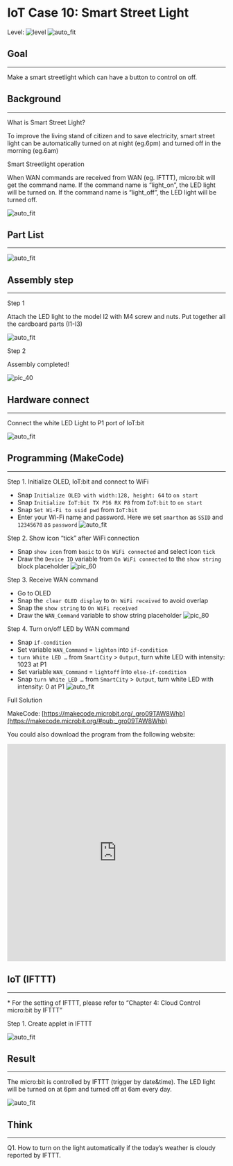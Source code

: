 # IoT Case 10: Smart Street Light

Level: ![level](images/level4.png)
![auto_fit](images/Case10/case-10.png)<P>

## Goal
<HR>

Make a smart streetlight which can have a button to control on off.<BR><P>

## Background
<HR>

<span id="subtitle">What is Smart Street Light?</span><BR><P>
To improve the living stand of citizen and to save electricity, smart street light can be automatically turned on at night (eg.6pm) and turned off in the morning (eg.6am) <BR><P>
<span id="subtitle">Smart Streetlight operation</span><BR><P>
When WAN commands are received from WAN (eg. IFTTT), micro:bit will get the command name. If the command name is “light_on”, the LED light will be turned on. If the command name is “light_off”, the LED light will be turned off.<BR><P>
![auto_fit](images/Case10/Concept-diagram-Case10.png)<P>

## Part List
<HR>

![auto_fit](images/Case10/Case10_parts.png)<P>

## Assembly step
<HR>

<span id="subtitle">Step 1</span><BR><P>
Attach the LED light to the model I2 with M4 screw and nuts. Put together all the cardboard parts (I1-I3)<BR><P>
![auto_fit](images/Case10/Case10_ass1.png)<P>

<span id="subtitle">Step 2</span><BR><P>
Assembly completed!<BR><P>
![pic_40](images/Case10/Case10_ass2.png)<P>


## Hardware connect
<HR>

Connect the white LED Light to P1 port of IoT:bit<BR><P>
![auto_fit](images/Case10/Case10_hardware.png)<P>

## Programming (MakeCode)
<HR>

<span id="subtitle">Step 1. Initialize OLED, IoT:bit and connect to WiFi</span><BR><P>
* Snap `Initialize OLED with width:128, height: 64` to `on start`
* Snap `Initialize IoT:bit TX P16 RX P8` from `IoT:bit` to `on start`
* Snap `Set Wi-Fi to ssid pwd` from `IoT:bit`
* Enter your Wi-Fi name and password. Here we set `smarthon` as `SSID` and `12345678` as `password`
![auto_fit](images/Case10/Case10_p1.png)<P>

<span id="subtitle">Step 2. Show icon “tick” after WiFi connection</span><BR><P>
* Snap `show icon` from `basic` to `On WiFi connected` and select icon `tick`
* Draw the `Device ID` variable from `On WiFi connected` to the `show string` block placeholder
![pic_60](images/Case10/Case10_p2.png)<P>

<span id="subtitle">Step 3. Receive WAN command</span><BR><P>
* Go to OLED
* Snap the` clear OLED display` to `On WiFi received` to avoid overlap
* Snap the `show string` to `On WiFi received`
* Draw the `WAN_Command` variable to show string placeholder
![pic_80](images/Case10/Case10_p3.png)<P>

<span id="subtitle">Step 4. Turn on/off LED by WAN command</span><BR><P>
* Snap `if-condition`
* Set variable `WAN_Command` = `lighton` into `if-condition`
* `turn White LED …` from `SmartCity` > `Output`, turn white LED with intensity: 1023 at P1
* Set variable `WAN_Command` = `lightoff` into `else-if-condition` 
* Snap `turn White LED …` from `SmartCity` > `Output`, turn white LED with intensity: 0 at P1
![auto_fit](images/Case10/Case10_p4.png)<P>


<span id="subtitle">Full Solution<BR><P>
MakeCode: [https://makecode.microbit.org/_gro09TAW8Whb](https://makecode.microbit.org/#pub:_gro09TAW8Whb)<BR><P>
You could also download the program from the following website:<BR>
<iframe src="https://makecode.microbit.org/#pub:_gro09TAW8Whb" width="100%" height="500" frameborder="0"></iframe>


## IoT (IFTTT)
<HR>

<span id="remarks">* For the setting of IFTTT, please refer to “Chapter 4: Cloud Control micro:bit by IFTTT”</span><BR><P>

<span id="subtitle">Step 1. Create applet in IFTTT</span><BR><P>
![auto_fit](images/Case10/Case10_ifttt1.png)<P>


## Result
<HR>

The micro:bit is controlled by IFTTT (trigger by date&time). The LED light will be turned on at 6pm and turned off at 6am every day.<BR><P>
![auto_fit](images/Case10/Case10_result.gif)<P>


## Think
<HR>

Q1. How to turn on the light automatically if the today’s weather is cloudy reported by IFTTT.
